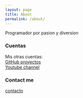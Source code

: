 ```yaml
---
layout: page
title: About
permalink: /about/
---
```


Programador por pasion y diversion

### Cuentas
Mis otras cuentas:  
[GitHub proyectos](https://github.com/pacpac1992)   
[Youtube channel](https://www.youtube.com/channel/UCVGxGl4Xa0hTYxfLHCDnRkQ)  


### Contact me

[contacto](mailto:juankarlos.0304@gmail.com.com)